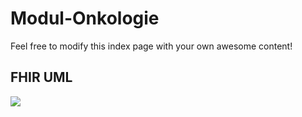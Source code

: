 # Modul-Onkologie

Feel free to modify this index page with your own awesome content!

## FHIR UML

![](FhirModulOnkologie.svg)
